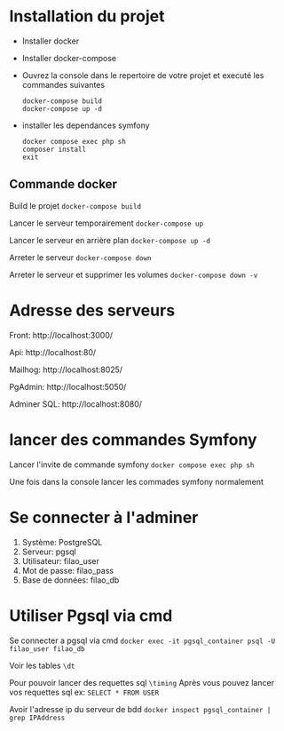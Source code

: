 # Installation du projet

* Installer docker
* Installer docker-compose
* Ouvrez la console dans le repertoire de votre projet et executé les commandes suivantes
    ```
    docker-compose build
    docker-compose up -d
    ```

* installer les dependances symfony
    ```
    docker compose exec php sh
    composer install
    exit
    ```

## Commande docker

Build le projet
`docker-compose build`

Lancer le serveur temporairement
`docker-compose up`

Lancer le serveur en arrière plan
`docker-compose up -d`

Arreter le serveur
`docker-compose down`

Arreter le serveur et supprimer les volumes
`docker-compose down -v`

# Adresse des serveurs

Front: http://localhost:3000/

Api: http://localhost:80/

Mailhog: http://localhost:8025/

PgAdmin: http://localhost:5050/

Adminer SQL: http://localhost:8080/

# lancer des commandes Symfony

Lancer l'invite de commande symfony
`docker compose exec php sh`

Une fois dans la console lancer les commades symfony normalement

# Se connecter à l'adminer

1. Système: PostgreSQL
2. Serveur: pgsql
3. Utilisateur: filao_user
4. Mot de passe: filao_pass
5. Base de données: filao_db

# Utiliser Pgsql via cmd

Se connecter a pgsql via cmd
`docker exec -it pgsql_container psql -U filao_user filao_db`

Voir les tables
`\dt`

Pour pouvoir lancer des requettes sql
`\timing`
Après vous pouvez lancer vos requettes sql ex:
`SELECT * FROM USER`

Avoir l'adresse ip du serveur de bdd
`docker inspect pgsql_container | grep IPAddress`

